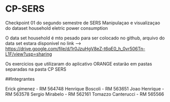 # CP-SERS


Checkpoint 01 do segundo semestre de SERS
Manipulaçao e visualizaçao do dataset household eletric power consumption


O data set household é mto pesado para ser colocado no github, arquivo do data set estara disponivel no link --> https://drive.google.com/file/d/1r0JzuHgV8eZ-t6qE0_h_0vr506Tn-L1F/view?usp=sharing


Os exercicios que utilizaram do aplicativo ORANGE estarão em pastas separadas na pasta CP SERS


##Integrantes

Erick gimenez - RM 564748
Henrique Boscoli - RM 563651
Joao Henrique - RM 563578
Sergio Mirabelo - RM 562161
Tomazzo Canterucci - RM 565566
